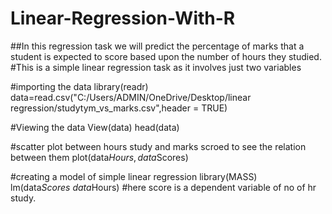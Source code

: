 # Linear-Regression-With-R
##In this regression task we will predict the percentage of marks that a student is expected to score based upon the number of hours they studied. 
#This is a simple linear regression task as it involves just two variables

#importing the data
library(readr)
data=read.csv("C:/Users/ADMIN/OneDrive/Desktop/linear regression/studytym_vs_marks.csv",header = TRUE)


#Viewing the data
View(data)
head(data)


#scatter plot between hours study and marks scroed to see the relation between them 
plot(data$Hours,data$Scores)



#creating a model of simple linear regression
library(MASS)
lm(data$Scores~data$Hours)  #here score is a dependent variable of no of hr study.

